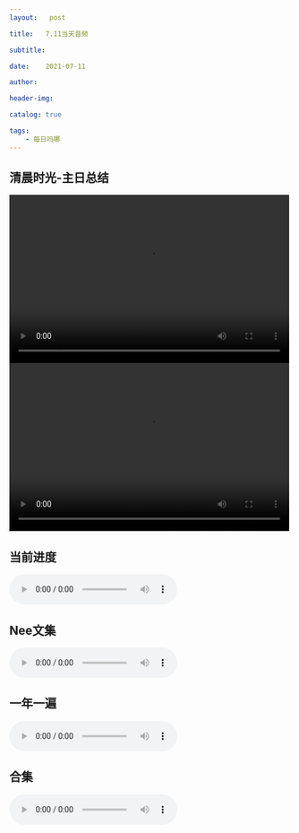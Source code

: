 ```yaml
---
layout:   post

title:   7.11当天音频

subtitle:  

date:    2021-07-11

author:   

header-img: 

catalog: true

tags:
    - 每日吗哪
---
```


## 清晨时光-主日总结

<p>
    <video width="500" height="300" controls>
    <source src="\video\主日话语\二〇二一年春季 第六篇_01.mp4" type="video/mp4">
</video>
<video width="500" height="300" controls>
    <source src="\video\主日话语\二〇二一年春季 第六篇_02.mp4" type="video/mp4">
</video>
</p>


## 当前进度

<p>
    <audio controls="">
    <source src="\music\当前进度\21-07-11-书十四及注.mp3" type="audio/mpeg">7.11日进度
    </audio>
</p>



## Nee文集

<p>
    <audio controls="">
    <source src="\music\Nee文集\21-07-11-文 · 正常的基督徒生活 第十四章.mp3" type="audio/mpeg">7.11日Nee文集
    </audio>
</p>


## 一年一遍

<p>
    <audio controls="">
    <source src="\music\一年一遍\21-07-11-一年一遍7.7.mp3" type="audio/mpeg">7.11日一年一遍
    </audio>
</p>

## 合集

<p>
    <audio controls="">
    <source src="\music\合辑\21-07-11-7.11 音频合集.mp3" type="audio/mpeg">7.11日合集
    </audio>
</p>

